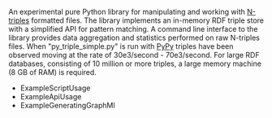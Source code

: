 An experimental pure Python library for manipulating and working with [N-triples](http://www.w3.org/2001/sw/RDFCore/ntriples/) formatted files. The library implements an in-memory RDF triple store with a simplified API for pattern matching. A command line interface to the library provides data aggregation and statistics performed on raw N-triples files. When "py\_triple\_simple.py" is run with [PyPy](http://pypy.org) triples have been observed moving at the rate of 30e3/second - 70e3/second.  For large RDF databases, consisting of 10 million or more triples, a large memory machine (8 GB of RAM) is required.

  * ExampleScriptUsage
  * ExampleApiUsage
  * ExampleGeneratingGraphMl